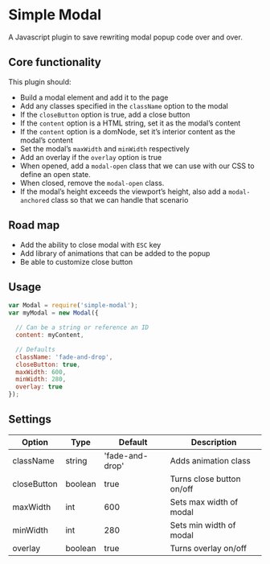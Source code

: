# Simple Modal

A Javascript plugin to save rewriting modal popup code over and over.

## Core functionality
This plugin should:

- Build a modal element and add it to the page
- Add any classes specified in the `className` option to the modal
- If the `closeButton` option is true, add a close button
- If the `content` option is a HTML string, set it as the modal’s content
- If the `content` option is a domNode, set it’s interior content as the modal’s content
- Set the modal’s `maxWidth` and `minWidth` respectively
- Add an overlay if the `overlay` option is true
- When opened, add a `modal-open` class that we can use with our CSS to define an open state.
- When closed, remove the `modal-open` class.
- If the modal’s height exceeds the viewport’s height, also add a `modal-anchored` class so that we can handle that scenario

## Road map

- Add the ability to close modal with `ESC` key
- Add library of animations that can be added to the popup
- Be able to customize close button

## Usage

```javascript
var Modal = require('simple-modal');
var myModal = new Modal({

  // Can be a string or reference an ID
  content: myContent,

  // Defaults
  className: 'fade-and-drop',
  closeButton: true,
  maxWidth: 600,
  minWidth: 280,
  overlay: true
});
```

## Settings

Option | Type | Default | Description
------ | ---- | ------- | -----------
className | string | 'fade-and-drop' | Adds animation class
closeButton | boolean | true | Turns close button on/off
maxWidth | int | 600 | Sets max width of modal
minWidth | int | 280 | Sets min width of modal
overlay | boolean | true | Turns overlay on/off

